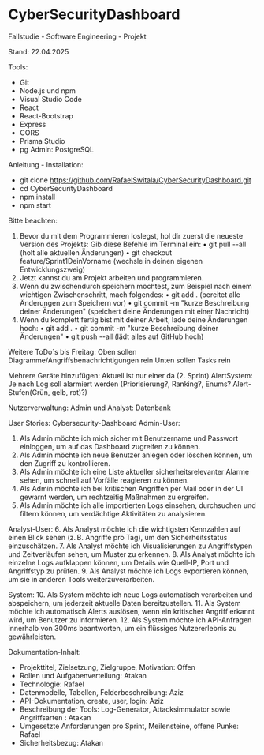 # CyberSecurityDashboard
Fallstudie - Software Engineering - Projekt

Stand: 22.04.2025

Tools:
- Git
- Node.js und npm
- Visual Studio Code
- React
- React-Bootstrap
- Express
- CORS
- Prisma Studio
- pg Admin: PostgreSQL

Anleitung - Installation: 
- git clone https://github.com/RafaelSwitala/CyberSecurityDashboard.git
- cd CyberSecurityDashboard
- npm install
- npm start

Bitte beachten:
1.	Bevor du mit dem Programmieren loslegst, hol dir zuerst die neueste Version des Projekts:
Gib diese Befehle im Terminal ein:
•	git pull --all (holt alle aktuellen Änderungen)
•	git checkout feature/Sprint1DeinVorname (wechsle in deinen eigenen Entwicklungszweig)
2.	Jetzt kannst du am Projekt arbeiten und programmieren.
3.	Wenn du zwischendurch speichern möchtest, zum Beispiel nach einem wichtigen Zwischenschritt, mach folgendes:
•	git add . (bereitet alle Änderungen zum Speichern vor)
•	git commit -m "kurze Beschreibung deiner Änderungen" (speichert deine Änderungen mit einer Nachricht)
4.	Wenn du komplett fertig bist mit deiner Arbeit, lade deine Änderungen hoch:
•	git add .
•	git commit -m "kurze Beschreibung deiner Änderungen"
•	git push --all (lädt alles auf GitHub hoch)



Weitere ToDo´s bis Freitag:
Oben sollen Diagramme/Angriffsbenachrichtigungen rein
Unten sollen Tasks rein

Mehrere Geräte hinzufügen: Aktuell ist nur einer da (2. Sprint)
AlertSystem: Je nach Log soll alarmiert werden (Priorisierung?, Ranking?, Enums? Alert-Stufen(Grün, gelb, rot)?)

Nutzerverwaltung: Admin und Analyst: Datenbank


User Stories: Cybersecurity-Dashboard
Admin-User: 
1.	Als Admin möchte ich mich sicher mit Benutzername und Passwort einloggen, um auf das Dashboard zugreifen zu können.
2.	Als Admin möchte ich neue Benutzer anlegen oder löschen können, um den Zugriff zu kontrollieren.
3.	Als Admin möchte ich eine Liste aktueller sicherheitsrelevanter Alarme sehen, um schnell auf Vorfälle reagieren zu können.
4.	Als Admin möchte ich bei kritischen Angriffen per Mail oder in der UI gewarnt werden, um rechtzeitig Maßnahmen zu ergreifen.
5.	Als Admin möchte ich alle importierten Logs einsehen, durchsuchen und filtern können, um verdächtige Aktivitäten zu analysieren.

Analyst-User:
6.	Als Analyst möchte ich die wichtigsten Kennzahlen auf einen Blick sehen (z. B. Angriffe pro Tag), um den Sicherheitsstatus einzuschätzen.
7.	Als Analyst möchte ich Visualisierungen zu Angriffstypen und Zeitverläufen sehen, um Muster zu erkennen.
8.	Als Analyst möchte ich einzelne Logs aufklappen können, um Details wie Quell-IP, Port und Angriffstyp zu prüfen.
9.	Als Analyst möchte ich Logs exportieren können, um sie in anderen Tools weiterzuverarbeiten.

System:
10.	 Als System möchte ich neue Logs automatisch verarbeiten und abspeichern, um jederzeit aktuelle Daten bereitzustellen.
11.	 Als System möchte ich automatisch Alerts auslösen, wenn ein kritischer Angriff erkannt wird, um Benutzer zu informieren.
12.	 Als System möchte ich API-Anfragen innerhalb von 300ms beantworten, um ein flüssiges Nutzererlebnis zu gewährleisten.



Dokumentation-Inhalt:
- Projekttitel, Zielsetzung, Zielgruppe, Motivation: Offen
- Rollen und Aufgabenverteilung: Atakan
- Technologie: Rafael
- Datenmodelle, Tabellen, Felderbeschreibung: Aziz 
- API-Dokumentation, create, user, login: Aziz
- Beschreibung der Tools: Log-Generator, Attacksimmulator sowie Angriffsarten : Atakan
- Umgesetzte Anforderungen pro Sprint, Meilensteine, offene Punke: Rafael
- Sicherheitsbezug: Atakan